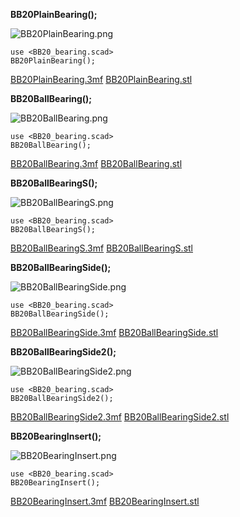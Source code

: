 
**BB20PlainBearing();**

![BB20PlainBearing.png](BB20PlainBearing.png)

    use <BB20_bearing.scad>
    BB20PlainBearing();

[BB20PlainBearing.3mf](BB20PlainBearing.3mf)
[BB20PlainBearing.stl](BB20PlainBearing.stl)



**BB20BallBearing();**

![BB20BallBearing.png](BB20BallBearing.png)

    use <BB20_bearing.scad>
    BB20BallBearing();

[BB20BallBearing.3mf](BB20BallBearing.3mf)
[BB20BallBearing.stl](BB20BallBearing.stl)



**BB20BallBearingS();**

![BB20BallBearingS.png](BB20BallBearingS.png)

    use <BB20_bearing.scad>
    BB20BallBearingS();

[BB20BallBearingS.3mf](BB20BallBearingS.3mf)
[BB20BallBearingS.stl](BB20BallBearingS.stl)



**BB20BallBearingSide();**

![BB20BallBearingSide.png](BB20BallBearingSide.png)

    use <BB20_bearing.scad>
    BB20BallBearingSide();

[BB20BallBearingSide.3mf](BB20BallBearingSide.3mf)
[BB20BallBearingSide.stl](BB20BallBearingSide.stl)



**BB20BallBearingSide2();**

![BB20BallBearingSide2.png](BB20BallBearingSide2.png)

    use <BB20_bearing.scad>
    BB20BallBearingSide2();

[BB20BallBearingSide2.3mf](BB20BallBearingSide2.3mf)
[BB20BallBearingSide2.stl](BB20BallBearingSide2.stl)



**BB20BearingInsert();**

![BB20BearingInsert.png](BB20BearingInsert.png)

    use <BB20_bearing.scad>
    BB20BearingInsert();

[BB20BearingInsert.3mf](BB20BearingInsert.3mf)
[BB20BearingInsert.stl](BB20BearingInsert.stl)


